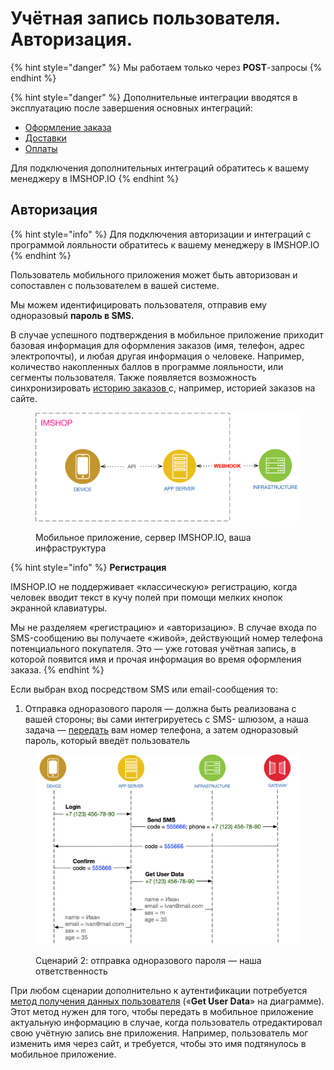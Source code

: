 # Учётная запись пользователя. Авторизация.

{% hint style="danger" %}
Мы работаем только через **POST**-запросы
{% endhint %}

{% hint style="danger" %}
Дополнительные интеграции вводятся в эксплуатацию после завершения основных интеграций:

* [Оформление заказа](../../../osnovnye-integracii/oformlenie-zakaza.md)
* [Доставки](../../../osnovnye-integracii/dostavki.md)
* [Оплаты](../../../osnovnye-integracii/oplaty.md)

Для подключения дополнительных интеграций обратитесь к вашему менеджеру в IMSHOP.IO
{% endhint %}

## Авторизация

{% hint style="info" %}
Для подключения авторизации и интеграций с программой лояльности обратитесь к вашему менеджеру в IMSHOP.IO
{% endhint %}

Пользователь мобильного приложения может быть авторизован и сопоставлен с пользователем в вашей системе.&#x20;

Мы можем идентифицировать пользователя, отправив ему одноразовый **пароль в SMS.**

В случае успешного подтверждения в мобильное приложение приходит базовая информация для оформления заказов (имя, телефон, адрес электропочты), и любая другая информация о человеке. Например, количество накопленных баллов в программе лояльности, или сегменты пользователя. Также появляется возможность синхронизировать [историю заказов ](../istoriya-zakazov.md)с, например, историей заказов на сайте.

<figure><img src="../../../.gitbook/assets/Unknown (1).png" alt=""><figcaption><p>Мобильное приложение, сервер IMSHOP.IO, ваша инфраструктура</p></figcaption></figure>

{% hint style="info" %}
**Регистрация**

IMSHOP.IO не поддерживает «классическую» регистрацию, когда человек вводит текст в кучу полей при помощи мелких кнопок экранной клавиатуры.

Мы не разделяем «регистрацию» и «авторизацию». В случае входа по SMS-сообщению вы получаете «живой», действующий номер телефона потенциального покупателя. Это — уже готовая учётная запись, в которой появится имя и прочая информация во время оформления заказа.
{% endhint %}

Если выбран вход посредством SMS или email-сообщения то:

1. Отправка одноразового пароля — должна быть реализована с вашей стороны; вы сами интегрируетесь с SMS- шлюзом, а наша задача — [передать](avtorizaciya-po-nomeru-telefona-+-sms.md) вам номер телефона, а затем одноразовый пароль, который введёт пользователь

<figure><img src="../../../.gitbook/assets/GetUserData.png" alt=""><figcaption><p>Сценарий 2: отправка одноразового пароля — наша ответственность</p></figcaption></figure>

При любом сценарии дополнительно к аутентификации потребуется [метод получения данных пользователя](poluchenie-dannykh-uchyotnoi-zapisi.md#zapros-dannykh-polzovatelya-po-identifikatoru) («**Get User Data**» на диаграмме). Этот метод нужен для того, чтобы передать в мобильное приложение актуальную информацию в случае, когда пользователь отредактировал свою учётную запись вне приложения. Например, пользователь мог изменить имя через сайт, и требуется, чтобы это имя подтянулось в мобильное приложение.
